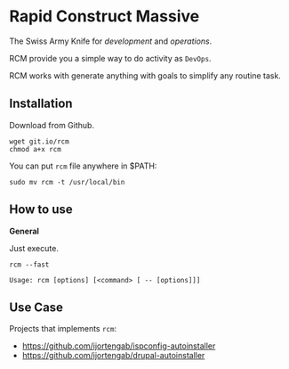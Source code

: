 Rapid Construct Massive
=======================

The Swiss Army Knife for *development* and *operations*.

RCM provide you a simple way to do activity as `DevOps`.

RCM works with generate anything with goals to simplify any routine task.

## Installation

Download from Github.

```
wget git.io/rcm
chmod a+x rcm
```

You can put `rcm` file anywhere in $PATH:

```
sudo mv rcm -t /usr/local/bin
```

## How to use

**General**

Just execute.

```
rcm --fast
```

```
Usage: rcm [options] [<command> [ -- [options]]]
```

## Use Case

Projects that implements `rcm`:

 - https://github.com/ijortengab/ispconfig-autoinstaller
 - https://github.com/ijortengab/drupal-autoinstaller
